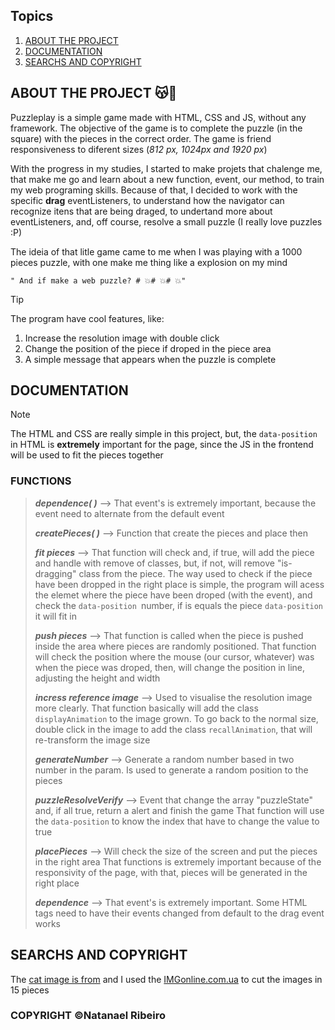 ## Topics
  
1. [ABOUT THE PROJECT](#about-the-project) 
2. [DOCUMENTATION](#documentation) 
3. [SEARCHS AND COPYRIGHT](#searchs-and-copyright)

##  ABOUT THE PROJECT 😽🧩

Puzzleplay is a simple game made with HTML, CSS and JS, without any framework. The objective of the game is to complete the puzzle (in the square) with the pieces in the correct order.
The game is friend responsiveness to diferent sizes (*812 px, 1024px and 1920 px*)

With the progress in my studies, I started to make projets that chalenge me, that make me go and learn about a new function, event, our method, to train my web programing skills. Because of that, I decided to work with the specific **drag** eventListeners, to understand how the navigator can recognize itens that are being draged, to undertand more about eventListeners, and, off course, resolve a small puzzle (I really love puzzles :P)

The ideia of that litle game came to me when I was playing with a 1000 pieces puzzle, with one make me thing like a explosion on my mind

	" And if make a web puzzle? # 💥# 💥# 💥"	

>[!TIP]
>The program have cool features, like:
>1.  Increase the resolution image with double click
>2. Change the position of the piece if droped in the piece area
>3. A simple message that appears when the puzzle is complete

##  DOCUMENTATION

> [!note] 
The HTML and CSS are really simple in this project, but, the `data-position` in HTML is **extremely** important for the page, since the JS in the frontend will be used to fit the pieces together

### FUNCTIONS

> ***dependence( )*** --> That event's is extremely important, because the event need to alternate from the default event
> 
> ***createPieces( )*** --> Function that create the pieces and place then
> 
> ***fit pieces*** --> That function will check and, if true, will add the piece and handle with remove of classes, but, if not, will remove "is-dragging" class from the piece. 
> The way used to check if the piece have been dropped in the right place is simple, the program will acess the elemet where the piece have been droped (with the event), and check the `data-position `number, if is equals the piece `data-position` it will fit in
> 
> ***push pieces*** --> That function is called when the piece is pushed inside the area where pieces are randomly positioned. 
> That function will check the position where the mouse (our cursor, whatever) was when the piece was droped, then, will change the position in line, adjusting the height and width
> 
>***incress reference image*** --> Used to visualise the resolution image more clearly. 
>That function basically will add the class `displayAnimation` to the image grown. To go back to the normal size, double click in the image to add  the class `recallAnimation`, that will re-transform the image size
>
>***generateNumber*** --> Generate a random number based in two number in the param. Is used to generate a random position to the pieces 
>
>***puzzleResolveVerify*** --> Event that change the array "puzzleState" and, if all true, return a alert and finish the game
>That function will use the `data-position` to know the index that have to change the value to true
>
>***placePieces*** --> Will check the size of the screen and put the pieces in the right area 
>That functions is extremely important because of the responsivity of the page, with that, pieces will be generated in the right place
>
>***dependence*** --> That event's is extremely important. Some HTML tags need to have their events changed from default to the drag event works

## SEARCHS AND COPYRIGHT

The [cat image is from](https://www.freepik.com/free-photo/fluffy-kitten-sitting-grass-staring-sunset-playful-generated-by-artificial-intelligence_86175654.htm#query=beautiful%20cat&position=19&from_view=keyword&track=ais&uuid=0fe78b9b-b69e-426b-9785-7411cc3b28ea) and I used the [IMGonline.com.ua](https://www.imgonline.com.ua/eng/cut-photo-into-pieces.php) to cut the images in 15 pieces

### COPYRIGHT ©Natanael Ribeiro

